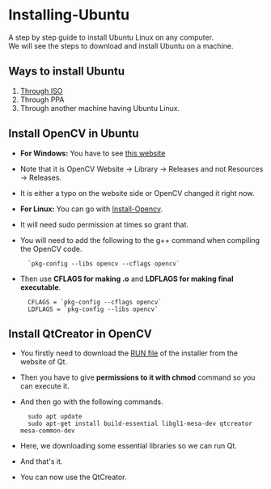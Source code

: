 # Installing-Ubuntu

A step by step guide to install Ubuntu Linux on any computer.<br/>
We will see the steps to download and install Ubuntu on a machine.

## Ways to install Ubuntu

1. [Through ISO](./Through-Iso.md)
2. Through PPA
3. Through another machine having Ubuntu Linux.

## Install OpenCV in Ubuntu

- <b>For Windows:</b> You have to see [this website](https://towardsdatascience.com/install-and-configure-opencv-4-2-0-in-windows-10-vc-d132c52063a1)
- Note that it is OpenCV Website -> Library -> Releases and not Resources -> Releases.
- It is either a typo on the website side or OpenCV changed it right now.
- <b>For Linux:</b> You can go with [Install-Opencv](./Install-OpenCV.sh).
- It will need sudo permission at times so grant that.
- You will need to add the following to the g++ command when compiling the OpenCV code.
		
		`pkg-config --libs opencv --cflags opencv`

- Then use <b>CFLAGS for making .o</b> and <b>LDFLAGS for making final executable</b>.
	
		CFLAGS = `pkg-config --cflags opencv`
		LDFLAGS = `pkg-config --libs opencv`

## Install QtCreator in OpenCV

- You firstly need to download the [RUN file](https://www.qt.io/offline-installers) of the installer from the website of Qt. 
- Then you have to give <b>permissions to it with chmod</b> command so you can execute it.
- And then go with the following commands.

		sudo apt update
		sudo apt-get install build-essential libgl1-mesa-dev qtcreator  mesa-common-dev
	
- Here, we downloading some essential libraries so we can run Qt.
- And that's it.
- You can now use the QtCreator.
